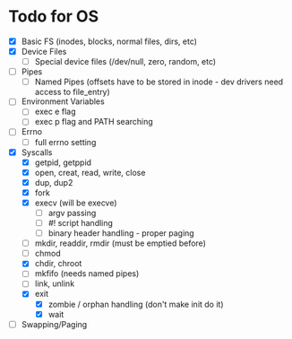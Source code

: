 # Todo for OS
- [x] Basic FS (inodes, blocks, normal files, dirs, etc)
- [x] Device Files
    - [ ] Special device files (/dev/null, zero, random, etc)
- [ ] Pipes
    - [ ] Named Pipes (offsets have to be stored in inode - dev drivers need access to file_entry)
- [ ] Environment Variables
    - [ ] exec e flag
    - [ ] exec p flag and PATH searching
- [ ] Errno
    - [ ] full errno setting
- [x] Syscalls
    - [x] getpid, getppid
    - [x] open, creat, read, write, close
    - [x] dup, dup2
    - [x] fork
    - [x] execv (will be execve)
        - [ ] argv passing
        - [ ] #! script handling
        - [ ] binary header handling - proper paging
    - [ ] mkdir, readdir, rmdir (must be emptied before)
    - [ ] chmod
    - [x] chdir, chroot
    - [ ] mkfifo (needs named pipes)
    - [ ] link, unlink
    - [x] exit
        - [x] zombie / orphan handling (don't make init do it)
        - [x] wait
- [ ] Swapping/Paging